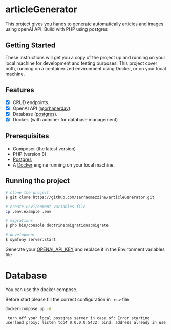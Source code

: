 # articleGenerator
This project gives you hands to generate automatically articles and images using openAI API. Build with PHP using postgres

## Getting Started

These instructions will get you a copy of the project up and running on your local machine for development and testing purposes. 
This project cover both, running on a containerized environment using Docker, or on your local machine.

## Features
- [X] CRUD endpoints.
- [x] OpenAI API ([@orhanerday](https://github.com/orhanerday/open-ai)).
- [x] Database ([postgres](https://www.postgresql.org/)).
- [x] Docker. (with adminer for database management)

## Prerequisites
* Composer (the latest version)
* PHP (version 8)
* [Postgres](https://www.postgresql.org/)
* A [Docker](https://docs.docker.com/) engine running on your local machine.

## Running the project


```bash
# clone the project
$ git clone https://github.com/sarraomezzine/articleGenerator.git

# create Environment variables file
cp .env.example .env

# migrations
$ php bin/console doctrine:migrations:migrate

# development
$ symfony server:start

```
Generate your [OPENAI_API_KEY](https://platform.openai.com/account/api-keys) and replace it in the Environment variables file

# Database
You can use the docker compose.

Before start please fill the correct 
configuration in `.env` file

```bash
docker-compose up -d
```

` turn off your local postgres server in case of: Error starting userland proxy: listen tcp4 0.0.0.0:5432: bind: address already in use`


